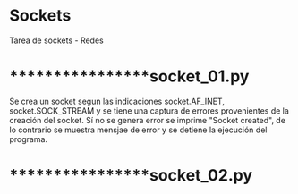 # Sockets
Tarea de sockets - Redes

# ****************socket_01.py

Se crea un socket segun las indicaciones socket.AF_INET, socket.SOCK_STREAM y se tiene una captura de errores provenientes de la creación del socket. Sí no se genera error se imprime "Socket created", de lo contrario se muestra mensjae de error y se detiene la ejecución del programa.


# ****************socket_02.py


